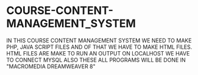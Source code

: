 # COURSE-CONTENT-MANAGEMENT_SYSTEM
IN THIS COURSE CONTENT MANAGEMENT SYSTEM WE NEED TO MAKE PHP, JAVA SCRIPT FILES AND OF THAT WE HAVE TO MAKE HTML FILES.
HTML FILES ARE MAKE TO RUN AN OUTPUT ON LOCALHOST
WE HAVE TO CONNECT MYSQL ALSO
THESE ALL PROGRAMS WILL BE DONE IN "MACROMEDIA DREAMWEAVER 8"
